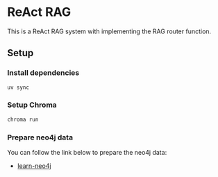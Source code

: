 # ReAct RAG

This is a ReAct RAG system with implementing the RAG router function.

## Setup

### Install dependencies

```bash
uv sync
```

### Setup Chroma

```bash
chroma run
```

### Prepare neo4j data

You can follow the link below to prepare the neo4j data:

- [learn-neo4j](https://github.com/hedon-py-road/learn-neo4j/blob/main/neo4j.ipynb)
